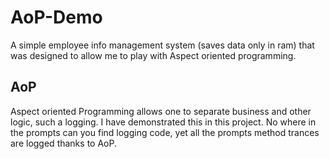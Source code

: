 # AoP-Demo
A simple employee info management system (saves data only in ram) that was designed to allow me to play with Aspect oriented programming.

## AoP
Aspect oriented Programming allows one to separate business and other logic, such a logging. I have demonstrated this in this project. No where in the prompts can you find logging code, yet all the prompts method trances are logged thanks to AoP.